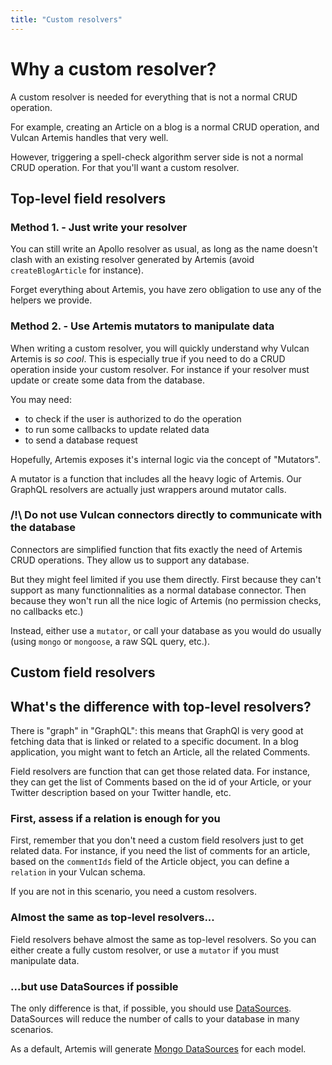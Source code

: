 ```yaml
---
title: "Custom resolvers"
---
```

# Why a custom resolver?

A custom resolver is needed for everything that is not a normal CRUD operation.

For example, creating an Article on a blog is a normal CRUD operation, and Vulcan Artemis handles that very well.

However, triggering a spell-check algorithm server side is not a normal CRUD operation. For that you'll want a custom resolver.

## Top-level field resolvers

### Method 1. - Just write your resolver

You can still write an Apollo resolver as usual, as long as the name doesn't clash with an existing resolver generated by Artemis (avoid `createBlogArticle` for instance).

Forget everything about Artemis, you have zero obligation to use any of the helpers we provide.


### Method 2. - Use Artemis mutators to manipulate data

When writing a custom resolver, you will quickly understand why Vulcan Artemis is *so cool*. This is especially true if you need to do a CRUD operation inside your custom resolver. For instance if your resolver must update or create some data from the database.

You may need:

- to check if the user is authorized to do the operation
- to run some callbacks to update related data
- to send a database request

Hopefully, Artemis exposes it's internal logic via the concept of "Mutators".

A mutator is a function that includes all the heavy logic of Artemis. Our GraphQL resolvers
are actually just wrappers around mutator calls.

### /!\ Do not use Vulcan connectors directly to communicate with the database

Connectors are simplified function that fits exactly the need of Artemis CRUD operations. They allow us to support any database.

But they might feel limited if you use them directly. First because they can't support as many functionnalities as a normal database connector. Then because they won't run all the nice logic of Artemis (no permission checks, no callbacks etc.)
  
Instead, either use a `mutator`, or call your database as you would do usually (using `mongo` or `mongoose`, a raw SQL query, etc.).

## Custom field resolvers

## What's the difference with top-level resolvers?

There is "graph" in "GraphQL": this means that GraphQl is very good at fetching data that is linked or related to a specific document. In a blog application, you might want to fetch an Article, all the related Comments.

Field resolvers are function that can get those related data. For instance, they can get the list of Comments based on the id of your Article, or your Twitter description based on your Twitter handle, etc.

### First, assess if a relation is enough for you

First, remember that you don't need a custom field resolvers just to get related data. For instance, if you need the list of comments for an article, based on the `commentIds` field of the Article object, you can define a `relation` in your Vulcan schema.

If you are not in this scenario, you need a custom resolvers.

### Almost the same as top-level resolvers...

Field resolvers behave almost the same as top-level resolvers. So you can either create a fully custom resolver, or use a `mutator` if you must manipulate data.

### ...but use DataSources if possible

The only difference is that, if possible, you should use [DataSources](https://www.apollographql.com/docs/apollo-server/data/data-sources/). DataSources will reduce the number of calls to your database in many scenarios.

As a default, Artemis will generate [Mongo DataSources](https://github.com/GraphQLGuide/apollo-datasource-mongodb) for each model.